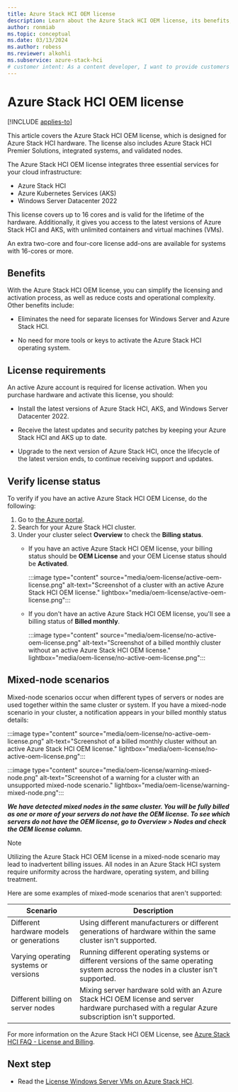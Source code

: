 ```yaml
---
title: Azure Stack HCI OEM license
description: Learn about the Azure Stack HCI OEM license, its benefits, requirements, and mixed-node scenarios that might cause billing conflicts.
author: ronmiab
ms.topic: conceptual
ms.date: 03/13/2024
ms.author: robess
ms.reviewer: alkohli
ms.subservice: azure-stack-hci
# customer intent: As a content developer, I want to provide customers with the appropriate Azure Stack HCI OEM license information so that they can have a clear understanding of what the license covers for their purchase.
---
```


# Azure Stack HCI OEM license

[!INCLUDE [applies-to](../includes/hci-applies-to-23h2.md)]

This article covers the Azure Stack HCI OEM license, which is designed for Azure Stack HCI hardware. The license also includes Azure Stack HCI Premier Solutions, integrated systems, and validated nodes.

The Azure Stack HCI OEM license integrates three essential services for your cloud infrastructure:

- Azure Stack HCI
- Azure Kubernetes Services (AKS)
- Windows Server Datacenter 2022

This license covers up to 16 cores and is valid for the lifetime of the hardware. Additionally, it gives you access to the latest versions of Azure Stack HCI and AKS, with unlimited containers and virtual machines (VMs).

An extra two-core and four-core license add-ons are available for systems with 16-cores or more.

## Benefits

With the Azure Stack HCI OEM license, you can simplify the licensing and activation process, as well as reduce costs and operational complexity. Other benefits include:

- Eliminates the need for separate licenses for Windows Server and Azure Stack HCI.

- No need for more tools or keys to activate the Azure Stack HCI operating system.

## License requirements

An active Azure account is required for license activation. When you purchase hardware and activate this license, you should:

- Install the latest versions of Azure Stack HCI, AKS, and Windows Server Datacenter 2022.

- Receive the latest updates and security patches by keeping your Azure Stack HCI and AKS up to date.

- Upgrade to the next version of Azure Stack HCI, once the lifecycle of the latest version ends, to continue receiving support and updates.

## Verify license status

To verify if you have an active Azure Stack HCI OEM License, do the following:

1. Go to [the Azure portal](https://portal.azure.com).
2. Search for your Azure Stack HCI cluster.
3. Under your cluster select **Overview** to check the **Billing status**.
    - If you have an active Azure Stack HCI OEM license, your billing status should be **OEM License** and your OEM License status should be **Activated**.

        :::image type="content" source="media/oem-license/active-oem-license.png" alt-text="Screenshot of a cluster with an active Azure Stack HCI OEM license." lightbox="media/oem-license/active-oem-license.png":::

    - If you don't have an active Azure Stack HCI OEM license, you'll see a billing status of **Billed monthly**.

        :::image type="content" source="media/oem-license/no-active-oem-license.png" alt-text="Screenshot of a billed monthly cluster without an active Azure Stack HCI OEM license." lightbox="media/oem-license/no-active-oem-license.png":::

## Mixed-node scenarios

Mixed-node scenarios occur when different types of servers or nodes are used together within the same cluster or system. If you have a mixed-node scenario in your cluster, a notification appears in your billed monthly status details:

:::image type="content" source="media/oem-license/no-active-oem-license.png" alt-text="Screenshot of a billed monthly cluster without an active Azure Stack HCI OEM license." lightbox="media/oem-license/no-active-oem-license.png":::

:::image type="content" source="media/oem-license/warning-mixed-node.png" alt-text="Screenshot of a warning for a cluster with an unsupported mixed-node scenario." lightbox="media/oem-license/warning-mixed-node.png":::

***We have detected mixed nodes in the same cluster. You will be fully billed as one or more of your servers do not have the OEM license. To see which servers do not have the OEM license, go to Overview > Nodes and check the OEM license column.***

> [!NOTE]
> Utilizing the Azure Stack HCI OEM license in a mixed-node scenario may lead to inadvertent billing issues. All nodes in an Azure Stack HCI system require uniformity across the hardware, operating system, and billing treatment.

Here are some examples of mixed-mode scenarios that aren't supported:

| Scenario                                | Description         |
|-----------------------------------------|---------------------|
|Different hardware models or generations | Using different manufacturers or different generations of hardware within the same cluster isn't supported.|
|Varying operating systems or versions    | Running different operating systems or different versions of the same operating system across the nodes in a cluster isn't supported.|
|Different billing on server nodes        | Mixing server hardware sold with an Azure Stack HCI OEM license and server hardware purchased with a regular Azure subscription isn't supported.|

For more information on the Azure Stack HCI OEM License, see [Azure Stack HCI FAQ - License and Billing](azure-stack-hci-license-billing.yml).

## Next step

- Read the [License Windows Server VMs on Azure Stack HCI](/azure-stack/hci/manage/vm-activate?tabs=azure-portal).
